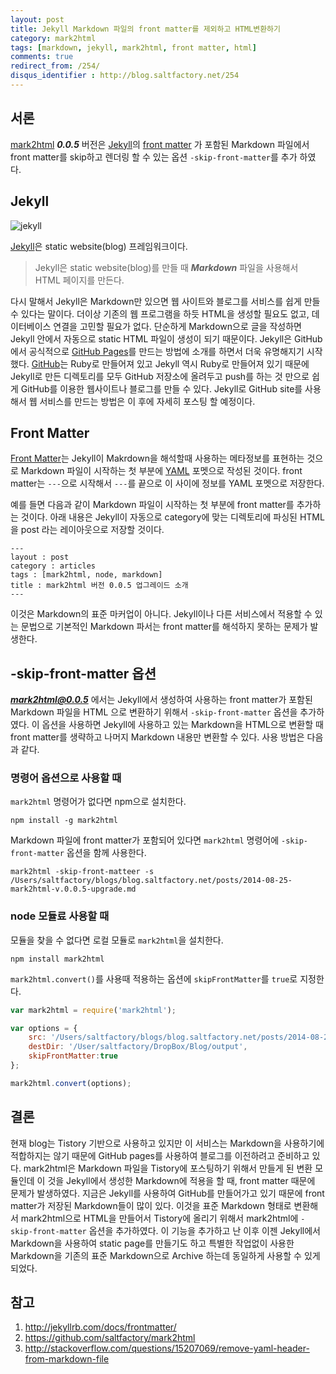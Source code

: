 ```yaml
---
layout: post
title: Jekyll Markdown 파일의 front matter를 제외하고 HTML변환하기
category: mark2html
tags: [markdown, jekyll, mark2html, front matter, html]
comments: true
redirect_from: /254/
disqus_identifier : http://blog.saltfactory.net/254
---
```



## 서론

[mark2html](https://github.com/saltfactory/mark2html) ***0.0.5*** 버전은 [Jekyll](http://jekyllrb.com/)의 [front matter](http://jekyllrb.com/docs/frontmatter/) 가 포함된 Markdown 파일에서 front matter를 skip하고 렌더링 할 수 있는 옵션 `-skip-front-matter`를 추가 하였다.

<!--more-->

## Jekyll

![jekyll](http://asset.blog.hibrainapps.net/saltfactory/images/99e16ad2-4805-456a-be86-5a50b94a291f)

[Jekyll](http://jekyllrb.com)은 static website(blog) 프레임워크이다.

> Jekyll은 static website(blog)를 만들 때 ***Markdown*** 파일을 사용해서 HTML 페이지를 만든다.  

다시 말해서 Jekyll은 Markdown만 있으면 웹 사이트와 블로그를 서비스를 쉽게 만들 수 있다는 말이다. 더이상 기존의 웹 프로그램을 하듯 HTML을 생성할 필요도 없고, 데이터베이스 연결을 고민할 필요가 없다. 단순하게 Markdown으로 글을 작성하면 Jekyll 안에서 자동으로 static HTML 파일이 생성이 되기 때문이다. Jekyll은 GitHub에서 공식적으로 [GitHub Pages](https://pages.github.com/)를 만드는 방법에 소개를 하면서 더욱 유명해지기 시작했다. [GitHub](http://en.wikipedia.org/wiki/GitHub)는 Ruby로 만들어져 있고 Jekyll 역시 Ruby로 만들어져 있기 때문에 Jekyll로 만든 디렉토리를 모두 GitHub 저장소에 올려두고 push를 하는 것 만으로 쉽게 GitHub를 이용한 웹사이트나 블로그를 만들 수 있다. Jekyll로 GitHub site를 사용해서 웹 서비스를 만드는 방법은 이 후에 자세히 포스팅 할 예정이다.


## Front Matter

[Front Matter](http://jekyllrb.com/docs/frontmatter/)는 Jekyll이 Makrdown을 해석할때 사용하는 메타정보를 표현하는 것으로 Markdown 파일이 시작하는 첫 부분에 [YAML](http://en.wikipedia.org/wiki/YAML) 포멧으로 작성된 것이다. front matter는 `---`으로 시작해서 `---`를 끝으로 이 사이에 정보를 YAML 포멧으로 저장한다.

예를 들면 다음과 같이 Markdown 파일이 시작하는 첫 부분에 front matter를 추가하는 것이다. 아래 내용은 Jekyll이 자동으로 category에 맞는 디렉토리에 파싱된 HTML을 post 라는 레이아웃으로 저장할 것이다.

```
---
layout : post
category : articles
tags : [mark2html, node, markdown]
title : mark2html 버전 0.0.5 업그레이드 소개
---
```

이것은 Markdown의 표준 마커업이 아니다. Jekyll이나 다른 서비스에서 적용할 수 있는 문법으로 기본적인 Markdown 파서는 front matter를 해석하지 못하는 문제가 발생한다.

## -skip-front-matter 옵션

***mark2html@0.0.5*** 에서는 Jekyll에서 생성하여 사용하는 front matter가 포함된 Markdown 파일을 HTML 으로 변환하기 위해서 `-skip-front-matter` 옵션을 추가하였다. 이 옵션을 사용하면 Jekyll에 사용하고 있는 Markdown을 HTML으로 변환할 때 front matter를 생략하고 나머지 Markdown 내용만 변환할 수 있다.
사용 방법은 다음과 같다.

### 명령어 옵션으로 사용할 때

`mark2html` 명령어가 없다면 npm으로 설치한다.
```
npm install -g mark2html
```
Markdown 파일에 front matter가 포함되어 있다면 `mark2html` 명령어에 `-skip-front-matter` 옵션을 함께 사용한다.

```
mark2html -skip-front-matteer -s /Users/saltfactory/blogs/blog.saltfactory.net/posts/2014-08-25-mark2html-v.0.0.5-upgrade.md
```

### node 모듈료 사용할 때

모듈을 찾을 수 없다면 로컬 모듈로 `mark2html`을 설치한다.

```
npm install mark2html
```

`mark2html.convert()`를 사용때 적용하는 옵션에 `skipFrontMatter`를 `true`로 지정한다.

```javascript
var mark2html = require('mark2html');

var options = {
	src: '/Users/saltfactory/blogs/blog.saltfactory.net/posts/2014-08-25-mark2html-v.0.0.5-upgrade.md',
	destDir: '/User/saltfactory/DropBox/Blog/output',
	skipFrontMatter:true
};

mark2html.convert(options);
```

## 결론
현재 blog는 Tistory 기반으로 사용하고 있지만 이 서비스는 Markdown을 사용하기에 적합하지는 않기 때문에 GitHub pages를 사용하여 블로그를 이전하려고 준비하고 있다. mark2html은 Markdown 파일을 Tistory에 포스팅하기 위해서 만들게 된 변환 모듈인데 이 것을 Jekyll에서 생성한 Markdown에 적용을 할 때, front matter 때문에 문제가 발생하였다. 지금은 Jekyll를 사용하여 GitHub를 만들어가고 있기 때문에 front matter가 저장된 Markdown들이 많이 있다. 이것을 표준 Markdown 형태로 변환해서 mark2html으로 HTML을 만들어서 Tistory에 올리기 위해서 mark2html에 `-skip-front-matter` 옵션을 추가하였다. 이 기능을 추가하고 난 이후 이젠 Jekyll에서 Markdown을 사용하여 static page를 만들기도 하고 특별한 작업없이 사용한 Markdown을 기존의 표준 Markdown으로 Archive 하는데 동일하게 사용할 수 있게 되었다.

## 참고

1. http://jekyllrb.com/docs/frontmatter/
2. https://github.com/saltfactory/mark2html
3. http://stackoverflow.com/questions/15207069/remove-yaml-header-from-markdown-file


